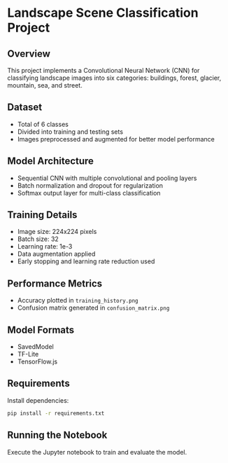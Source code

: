 # Landscape Scene Classification Project

## Overview
This project implements a Convolutional Neural Network (CNN) for classifying landscape images into six categories: buildings, forest, glacier, mountain, sea, and street.

## Dataset
- Total of 6 classes
- Divided into training and testing sets
- Images preprocessed and augmented for better model performance

## Model Architecture
- Sequential CNN with multiple convolutional and pooling layers
- Batch normalization and dropout for regularization
- Softmax output layer for multi-class classification

## Training Details
- Image size: 224x224 pixels
- Batch size: 32
- Learning rate: 1e-3
- Data augmentation applied
- Early stopping and learning rate reduction used

## Performance Metrics
- Accuracy plotted in `training_history.png`
- Confusion matrix generated in `confusion_matrix.png`

## Model Formats
- SavedModel
- TF-Lite
- TensorFlow.js

## Requirements
Install dependencies:
```bash
pip install -r requirements.txt
```

## Running the Notebook
Execute the Jupyter notebook to train and evaluate the model.